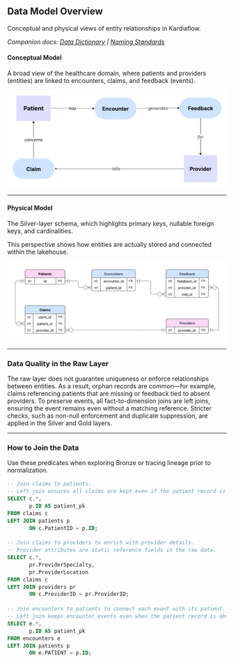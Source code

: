 ## Data Model Overview

Conceptual and physical views of entity relationships in Kardiaflow.

_Companion docs: [Data Dictionary](./data_dictionary.md) | [Naming Standards](./naming_standards.md)_

#### Conceptual Model

A broad view of the healthcare domain, where patients and providers (entities) are linked to encounters, claims, and feedback (events).

![Conceptual Model](assets/erd_conceptual_model2.png)

---

#### Physical Model

The Silver-layer schema, which highlights primary keys, nullable foreign keys, and cardinalities.

This perspective shows how entities are actually stored and connected within the lakehouse.

![Physical Model](assets/erd_physical_model4.png)

---

### Data Quality in the Raw Layer

The raw layer does not guarantee uniqueness or enforce relationships between entities. As a result, orphan records are common—for example, claims referencing patients that are missing or feedback tied to absent providers. To preserve events, all fact-to-dimension joins are left joins, ensuring the event remains even without a matching reference. Stricter checks, such as non-null enforcement and duplicate suppression, are applied in the Silver and Gold layers.

---

### How to Join the Data

Use these predicates when exploring Bronze or tracing lineage prior to normalization.

```sql
-- Join claims to patients.
-- Left join ensures all claims are kept even if the patient record is missing.
SELECT c.*,
       p.ID AS patient_pk
FROM claims c
LEFT JOIN patients p
       ON c.PatientID = p.ID;

-- Join claims to providers to enrich with provider details.
-- Provider attributes are static reference fields in the raw data.
SELECT c.*,
       pr.ProviderSpecialty,
       pr.ProviderLocation
FROM claims c
LEFT JOIN providers pr
       ON c.ProviderID = pr.ProviderID;

-- Join encounters to patients to connect each event with its patient.
-- Left join keeps encounter events even when the patient record is absent.
SELECT e.*,
       p.ID AS patient_pk
FROM encounters e
LEFT JOIN patients p
       ON e.PATIENT = p.ID;
```
